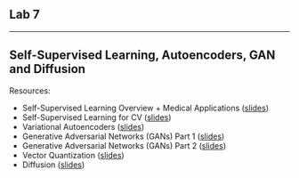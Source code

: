 ## Lab 7
***
## Self-Supervised Learning, Autoencoders, GAN and Diffusion

Resources: 
- Self-Supervised Learning Overview + Medical Applications ([slides](Self_Supervised_Deep_Learning_Approaches_for_Medical_Image_Analysis_Presentation.pdf))
- Self-Supervised Learning for CV ([slides](https://docs.google.com/presentation/d/1UYCZFrGMcfcNQX3us-Jl5p82Hk4bRDZmWaS5XSh-qyA/edit?usp=share_link))
- Variational Autoencoders ([slides](https://docs.google.com/presentation/d/1WAaW-uY10OL9qVQx5FPsvF7ppyiBawgfr3Kd_Qj9vh8/edit?usp=sharing))
- Generative Adversarial Networks (GANs) Part 1 ([slides](https://docs.google.com/presentation/d/1A8dD_JWf9O2ma9Yp2IlDyv_ca34f_X86V9KBP6bJTBE/edit?usp=sharing))
- Generative Adversarial Networks (GANs) Part 2 ([slides](https://docs.google.com/presentation/d/1843sgPZCPXnokwGZIleOb8mK0IkUH9L6sfZ0yCu4u5w/edit?usp=sharing))
- Vector Quantization ([slides](https://docs.google.com/presentation/d/16Ssqu38yDDWCtB7mDh1kB4bTR8D_58qE5_CXM5qsFB4/edit?usp=sharing))
- Diffusion ([slides](https://docs.google.com/presentation/d/1RrmrAuFi2fk2OIWr8EsG9CmeoI3qQ6OFR29EzpdlYJ4/edit?usp=sharing))
